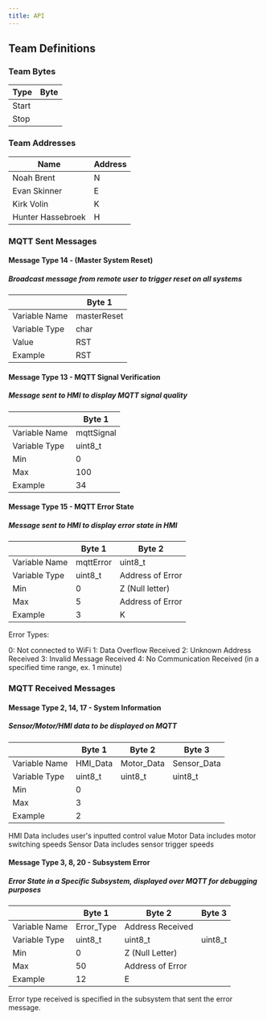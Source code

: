 ```yaml
---
title: API
---
```




## Team Definitions

### Team Bytes

| Type |  Byte  |
| -----------| ----------- |
| Start |   |
| Stop |  |

### Team Addresses

| Name |  Address  |
| -----------| ----------- |
| Noah Brent | N  |
|Evan Skinner| E |
|Kirk Volin| K |
|Hunter Hassebroek| H |

### MQTT Sent Messages
#### Message Type 14 - (Master System Reset)
##### Broadcast message from remote user to trigger reset on all systems

|  |  Byte 1     |  
| -----------| ----------- |
|Variable Name| masterReset  | 
|Variable Type| char  | 
|Value| RST  |
|Example| RST |

#### Message Type 13 - MQTT Signal Verification
##### Message sent to HMI to display MQTT signal quality

|  |  Byte 1     | 
| -----------| ----------- |
|Variable Name| mqttSignal  | 
|Variable Type| uint8_t  | 
|Min| 0  |
|Max| 100 | 
|Example| 34 |  

#### Message Type 15 - MQTT Error State
##### Message sent to HMI to display error state in HMI

|  |  Byte 1     | Byte 2| 
| -----------| ----------- | -- |
|Variable Name| mqttError  | uint8_t |
|Variable Type| uint8_t  | Address of Error |
|Min | 0  | Z (Null letter) |
|Max | 5 | Address of Error |
|Example| 3 |  K |

Error Types:

0: Not connected to WiFi
1: Data Overflow Received
2: Unknown Address Received
3: Invalid Message Received
4: No Communication Received (in a specified time range, ex. 1 minute)



### MQTT Received Messages

#### Message Type 2, 14, 17 - System Information 
##### Sensor/Motor/HMI data to be displayed on MQTT


|  |  Byte 1     | Byte 2 | Byte 3 |
| -----------| ----------- | -- | -- |
|Variable Name| HMI_Data  | Motor_Data   | Sensor_Data  |
|Variable Type| uint8_t  |  uint8_t   | uint8_t   |
|Min| 0  |    |   |
|Max| 3 |     |   |
|Example| 2 |      |   |

HMI Data includes user's inputted control value
Motor Data includes motor switching speeds
Sensor Data includes sensor trigger speeds

#### Message Type 3, 8, 20 - Subsystem Error 
##### Error State in a Specific Subsystem, displayed over MQTT for debugging purposes

|  |  Byte 1     | Byte 2 | Byte 3 |
| -----------| ----------- | -- | -- |
|Variable Name| Error_Type  | Address Received   |   |
|Variable Type| uint8_t  |  uint8_t   | uint8_t   |
|Min| 0  |  Z (Null Letter)  |   |
|Max| 50 |  Address of Error   |   |
|Example| 12 |   E   |   |

Error type received is specified in the subsystem that sent the error message.